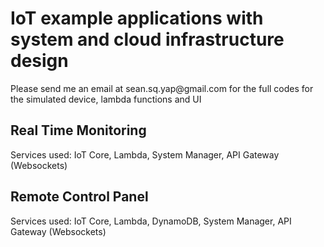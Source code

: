<h1>IoT example applications with system and cloud infrastructure design</h1>

<p>Please send me an email at sean.sq.yap@gmail.com for the full codes for the simulated device, lambda functions and UI</p>

<h2>Real Time Monitoring</h2>
<p>Services used: IoT Core, Lambda, System Manager, API Gateway (Websockets)</p>

<h2>Remote Control Panel</h2>
<p>Services used: IoT Core, Lambda, DynamoDB, System Manager, API Gateway (Websockets)</p>

